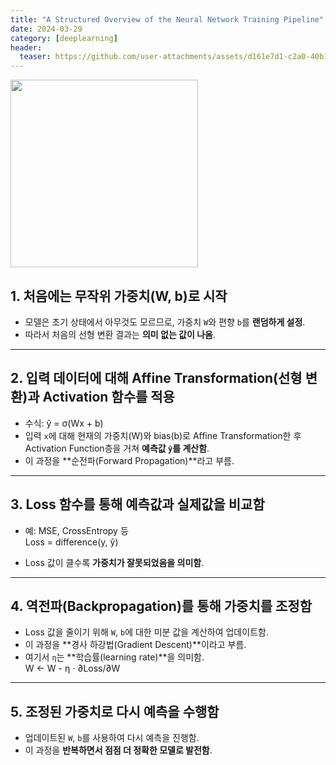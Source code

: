 ```yaml
---
title: "A Structured Overview of the Neural Network Training Pipeline"
date: 2024-03-29
category: [deeplearning]
header:
  teaser: https://github.com/user-attachments/assets/d161e7d1-c2a0-40b1-8e17-852eef499b2b
---
```

<img src="https://github.com/user-attachments/assets/d161e7d1-c2a0-40b1-8e17-852eef499b2b" width="300"/>

## 1. 처음에는 **무작위 가중치(W, b)로 시작**
- 모델은 초기 상태에서 아무것도 모르므로, 가중치 `W`와 편향 `b`를 **랜덤하게 설정**.
- 따라서 처음의 선형 변환 결과는 **의미 없는 값이 나옴**.

---

## 2. 입력 데이터에 대해 **Affine Transformation(선형 변환)과 Activation 함수**를 적용
- 수식:  ŷ = σ(Wx + b)
- 입력 `x`에 대해 현재의 가중치(W)와 bias(b)로 Affine Transformation한 후 Activation Function층을 거쳐 **예측값 `ŷ`를 계산함**.
- 이 과정을 **순전파(Forward Propagation)**라고 부름.
  
---

## 3. **Loss 함수를 통해 예측값과 실제값을 비교함**
- 예: MSE, CrossEntropy 등  
Loss = difference(y, ŷ)

- Loss 값이 클수록 **가중치가 잘못되었음을 의미함**.

---

## 4. **역전파(Backpropagation)를 통해 가중치를 조정함**
- Loss 값을 줄이기 위해 `W`, `b`에 대한 미분 값을 계산하여 업데이트함.
- 이 과정을 **경사 하강법(Gradient Descent)**이라고 부름.
- 여기서 `η`는 **학습률(learning rate)**을 의미함.    
W ← W - η ⋅ ∂Loss/∂W

---

## 5. 조정된 가중치로 **다시 예측을 수행함**
- 업데이트된 `W`, `b`를 사용하여 다시 예측을 진행함.
- 이 과정을 **반복하면서 점점 더 정확한 모델로 발전함**.



